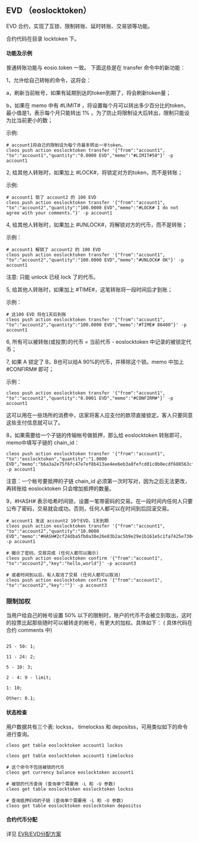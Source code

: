 ## EVD （eoslocktoken）

EVD 合约，实现了互锁、限制转账、延时转账、交易锁等功能。

合约代码在目录 locktoken 下。

#### 功能及示例

普通转账功能与 eosio.token 一致。 下面这些是在 transfer 命令中的新功能：

1，允许给自己转帐的命令，这将会：

  a，刷新当前帐号，如果有延期到达的token到期了，将会刷新token量；
  
  b，如果在 memo 中有 #LIMIT# ，将设置每个月可以转出多少百分比的token，最小值是1，表示每个月只能转出 1% 。为了防止将限制设大后转出，限制只能设为比当前更小的数；

示例:

```
# account1将自己的限制设为每个月最多转出一半token。
cleos push action eoslocktoken transfer '{"from":"account1", "to":"account1","quantity":"0.0000 EVD","memo":"#LIMIT#50"}' -p account1
```

2, 给其他人转账时，如果加上 #LOCK#，将锁定对方的token，而不是转账；

示例:
```
# account1 锁了 account2 的 100 EVD
cleos push action eoslocktoken transfer '{"from":"account1", "to":"account2","quantity":"100.0000 EVD","memo":"#LOCK# I do not agree with your comments."}' -p account1
```

4, 给其他人转账时，如果加上 #UNLOCK#，将解锁对方的代币，而不是转账；

示例：
```
# account1 解锁了 account2 的 100 EVD
cleos push action eoslocktoken transfer '{"from":"account1", "to":"account2","quantity":"100.0000 EVD","memo":"#UNLOCK# OK"}' -p account1
```
注意: 只能 unlock 已经 lock 了的代币。

5, 给其他人转账时，如果加上 #TIME#，这笔转账将一段时间后才到账；

示例：
```
# 这100 EVD 将在1天后到账
cleos push action eoslocktoken transfer '{"from":"account1", "to":"account2","quantity":"100.0000 EVD","memo":"#TIME# 86400"}' -p account1
```

6, 所有可以被转账(或投票)的代币 = 当前代币 - eoslocktoken 中记录的被锁定代币；

7, 如果 A 锁定了 B，B也可以给A 90%的代币，并移除这个锁。memo 中加上 #CONFIRM# 即可；

示例：

```
cleos push action eoslocktoken transfer '{"from":"account1", "to":"account2","quantity":"0.0001 EVD","memo":"#CONFIRM#"}' -p account1
```

这可以用在一些场所的消费中，店家将客人应支付的款项直接锁定。客人只要同意这些支付信息就可以了。

8，如果需要给一个子链的传输帐号做抵押，那么给 eoslocktoken 转账即可，memo中填写子链的 chain_id：

```
cleos push action eoslocktoken transfer '{"from":"account1", "to":"eoslocktoken","quantity":"1.0000 EVD","memo":"b6a3a2e75f6fc47e7ef8b413ae4ee6eb3a8fefcd01c0b0ecdf688563cfa5f493"}' -p account1
```

注意：一个帐号要抵押的子链 chain_id 必须第一次时写对，因为之后无法更改，再转账给 eoslocktoken 只会增加抵押的数量。

<div id="hash"></div>
9，#HASH# 表示哈希时间锁，设置一笔带密码的交易。在一段时间内任何人只要公布了密码，交易就会成功。否则，任何人都可以在时间到后回滚交易。

```
# account1 发送 account2 10个EVD，1天到期
cleos push action eoslocktoken transfer '{"from":"account1", "to":"account2","quantity":"10.0000 EVD","memo":"#HASH#2cf24dba5fb0a30e26e83b2ac5b9e29e1b161e5c1fa7425e73043362938b9824,86400"}' -p account1

# 揭示了密码，交易完成 (任何人都可以揭示)
cleos push action eoslocktoken confirm '{"from":"account1", "to":"account2","key":"hello,world"}' -p account3

# 或者时间到以后，有人取消了交易 (任何人都可以取消)
cleos push action eoslocktoken confirm '{"from":"account1", "to":"account2","key":""}' -p account3

```


### 限制加权

当用户给自己的帐号设置 50% 以下的限制时，账户的代币不会被立刻取出，这时的投票比起那些随时可以被转走的帐号，有更大的加权。具体如下：
 ( 具体代码在合约 comments 中)

```

25 - 50: 1;

11 - 24: 2;

5 - 10: 3;

2 - 4: 9 - limit;

1: 10;

Other: 0.1;

```

#### 状态检查

用户数据共有三个表: lockss， timelockss 和 depositss，可用类似如下的命令进行查询。

```
cleos get table eoslocktoken account1 lockss

cleos get table eoslocktoken account1 timelockss

# 这个命令不包括被锁的代币
cleos get currency balance eoslocktoken account1

# 被锁的代币查询 (查询单个需要用 -L 和 -U 参数)
cleos get table eoslocktoken eoslocktoken lockss

# 查询抵押EVD的子链 (查询单个需要用 -L 和 -U 参数)
cleos get table eoslocktoken eoslocktoken depositss
```

#### 合约代币分配

详见 [EVR/EVD分配方案](evd_distribute.md)
